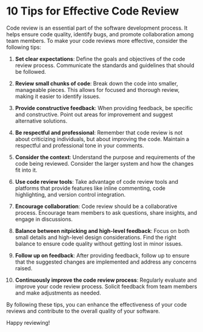 # 10 Tips for Effective Code Review

Code review is an essential part of the software development process. It helps ensure code quality, identify bugs, and promote collaboration among team members. To make your code reviews more effective, consider the following tips:

1. **Set clear expectations**: Define the goals and objectives of the code review process. Communicate the standards and guidelines that should be followed.

2. **Review small chunks of code**: Break down the code into smaller, manageable pieces. This allows for focused and thorough review, making it easier to identify issues.

3. **Provide constructive feedback**: When providing feedback, be specific and constructive. Point out areas for improvement and suggest alternative solutions.

4. **Be respectful and professional**: Remember that code review is not about criticizing individuals, but about improving the code. Maintain a respectful and professional tone in your comments.

5. **Consider the context**: Understand the purpose and requirements of the code being reviewed. Consider the larger system and how the changes fit into it.

6. **Use code review tools**: Take advantage of code review tools and platforms that provide features like inline commenting, code highlighting, and version control integration.

7. **Encourage collaboration**: Code review should be a collaborative process. Encourage team members to ask questions, share insights, and engage in discussions.

8. **Balance between nitpicking and high-level feedback**: Focus on both small details and high-level design considerations. Find the right balance to ensure code quality without getting lost in minor issues.

9. **Follow up on feedback**: After providing feedback, follow up to ensure that the suggested changes are implemented and address any concerns raised.

10. **Continuously improve the code review process**: Regularly evaluate and improve your code review process. Solicit feedback from team members and make adjustments as needed.

By following these tips, you can enhance the effectiveness of your code reviews and contribute to the overall quality of your software.

Happy reviewing!